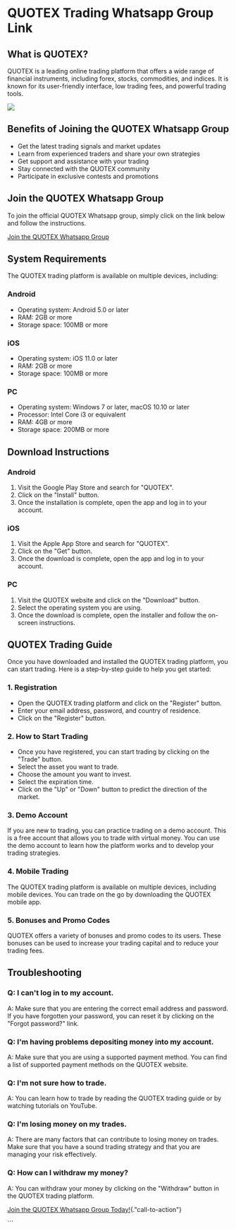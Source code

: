 # QUOTEX Trading Whatsapp Group Link

## What is QUOTEX?

QUOTEX is a leading online trading platform that offers a wide range of
financial instruments, including forex, stocks, commodities, and
indices. It is known for its user-friendly interface, low trading fees,
and powerful trading tools.

[![](https://static.quotex.io/files/11_en/300_250.jpg)](https://traff.sbs/brokerqxlid)

## Benefits of Joining the QUOTEX Whatsapp Group

-   Get the latest trading signals and market updates
-   Learn from experienced traders and share your own strategies
-   Get support and assistance with your trading
-   Stay connected with the QUOTEX community
-   Participate in exclusive contests and promotions

## Join the QUOTEX Whatsapp Group

To join the official QUOTEX Whatsapp group, simply click on the link
below and follow the instructions.

[Join the QUOTEX Whatsapp
Group](\%22https://chat.whatsapp.com/invite/XXXXXXXXXXXXXXXX\%22)

## System Requirements

The QUOTEX trading platform is available on multiple devices, including:

### Android

-   Operating system: Android 5.0 or later
-   RAM: 2GB or more
-   Storage space: 100MB or more

### iOS

-   Operating system: iOS 11.0 or later
-   RAM: 2GB or more
-   Storage space: 100MB or more

### PC

-   Operating system: Windows 7 or later, macOS 10.10 or later
-   Processor: Intel Core i3 or equivalent
-   RAM: 4GB or more
-   Storage space: 200MB or more

## Download Instructions

### Android

1.  Visit the Google Play Store and search for "QUOTEX".
2.  Click on the "Install" button.
3.  Once the installation is complete, open the app and log in to your
    account.

### iOS

1.  Visit the Apple App Store and search for "QUOTEX".
2.  Click on the "Get" button.
3.  Once the download is complete, open the app and log in to your
    account.

### PC

1.  Visit the QUOTEX website and click on the "Download" button.
2.  Select the operating system you are using.
3.  Once the download is complete, open the installer and follow the
    on-screen instructions.

## QUOTEX Trading Guide

Once you have downloaded and installed the QUOTEX trading platform, you
can start trading. Here is a step-by-step guide to help you get started:

### 1. Registration

-   Open the QUOTEX trading platform and click on the "Register"
    button.
-   Enter your email address, password, and country of residence.
-   Click on the "Register" button.

### 2. How to Start Trading

-   Once you have registered, you can start trading by clicking on the
    "Trade" button.
-   Select the asset you want to trade.
-   Choose the amount you want to invest.
-   Select the expiration time.
-   Click on the "Up" or "Down" button to predict the
    direction of the market.

### 3. Demo Account

If you are new to trading, you can practice trading on a demo account.
This is a free account that allows you to trade with virtual money. You
can use the demo account to learn how the platform works and to develop
your trading strategies.

### 4. Mobile Trading

The QUOTEX trading platform is available on multiple devices, including
mobile devices. You can trade on the go by downloading the QUOTEX mobile
app.

### 5. Bonuses and Promo Codes

QUOTEX offers a variety of bonuses and promo codes to its users. These
bonuses can be used to increase your trading capital and to reduce your
trading fees.

## Troubleshooting

### Q: I can\'t log in to my account.

A: Make sure that you are entering the correct email address and
password. If you have forgotten your password, you can reset it by
clicking on the "Forgot password?" link.

### Q: I\'m having problems depositing money into my account.

A: Make sure that you are using a supported payment method. You can find
a list of supported payment methods on the QUOTEX website.

### Q: I\'m not sure how to trade.

A: You can learn how to trade by reading the QUOTEX trading guide or by
watching tutorials on YouTube.

### Q: I\'m losing money on my trades.

A: There are many factors that can contribute to losing money on trades.
Make sure that you have a sound trading strategy and that you are
managing your risk effectively.

### Q: How can I withdraw my money?

A: You can withdraw your money by clicking on the "Withdraw"
button in the QUOTEX trading platform.

[Join the QUOTEX Whatsapp Group
Today!](\%22https://traff.sbs/brokerqxsignup\%22){."call-to-action"}

\`\`\`

